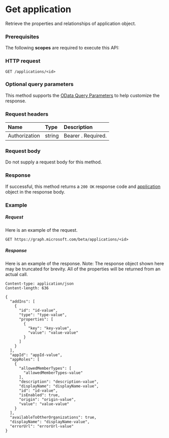 # Get application

Retrieve the properties and relationships of application object.
### Prerequisites
The following **scopes** are required to execute this API: 
### HTTP request
<!-- { "blockType": "ignored" } -->
```http
GET /applications/<id>
```
### Optional query parameters
This method supports the [OData Query Parameters](http://graph.microsoft.io/docs/overview/query_parameters) to help customize the response.

### Request headers
| Name       | Type | Description|
|:-----------|:------|:----------|
| Authorization  | string  | Bearer <token>. Required. |

### Request body
Do not supply a request body for this method.
### Response
If successful, this method returns a `200 OK` response code and [application](../resources/application.md) object in the response body.
### Example
##### Request
Here is an example of the request.
<!-- {
  "blockType": "request",
  "name": "get_application"
}-->
```http
GET https://graph.microsoft.com/beta/applications/<id>
```
##### Response
Here is an example of the response. Note: The response object shown here may be truncated for brevity. All of the properties will be returned from an actual call.
<!-- {
  "blockType": "response",
  "truncated": true,
  "@odata.type": "microsoft.graph.application"
} -->
```http
Content-type: application/json
Content-length: 636

{
  "addIns": [
    {
      "id": "id-value",
      "type": "type-value",
      "properties": [
        {
          "key": "key-value",
          "value": "value-value"
        }
      ]
    }
  ],
  "appId": "appId-value",
  "appRoles": [
    {
      "allowedMemberTypes": [
        "allowedMemberTypes-value"
      ],
      "description": "description-value",
      "displayName": "displayName-value",
      "id": "id-value",
      "isEnabled": true,
      "origin": "origin-value",
      "value": "value-value"
    }
  ],
  "availableToOtherOrganizations": true,
  "displayName": "displayName-value",
  "errorUrl": "errorUrl-value"
}
```

<!-- uuid: 8fcb5dbc-d5aa-4681-8e31-b001d5168d79
2015-10-25 14:57:30 UTC -->
<!-- {
  "type": "#page.annotation",
  "description": "Get application",
  "keywords": "",
  "section": "documentation",
  "tocPath": ""
}-->
